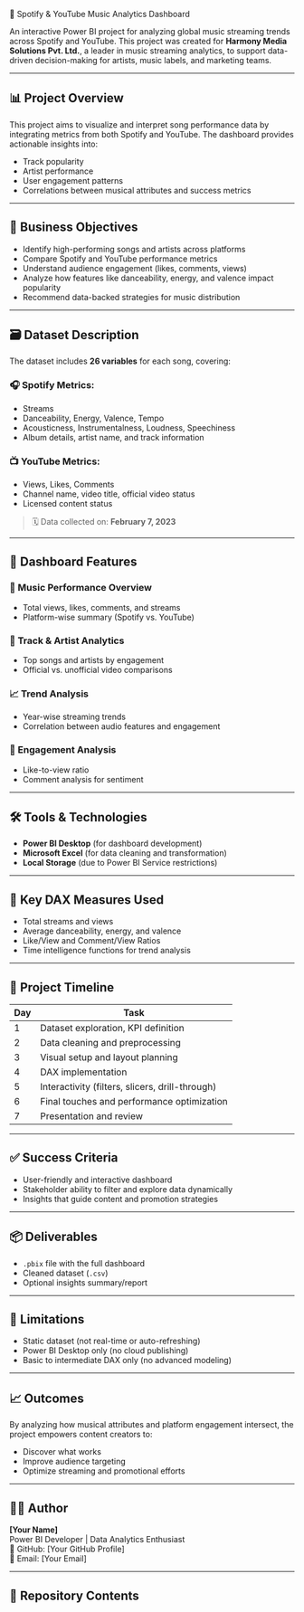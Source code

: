 🎵 Spotify &amp; YouTube Music Analytics Dashboard

An interactive Power BI project for analyzing global music streaming trends across Spotify and YouTube. This project was created for **Harmony Media Solutions Pvt. Ltd.**, a leader in music streaming analytics, to support data-driven decision-making for artists, music labels, and marketing teams.

---

## 📊 Project Overview

This project aims to visualize and interpret song performance data by integrating metrics from both Spotify and YouTube. The dashboard provides actionable insights into:

- Track popularity
- Artist performance
- User engagement patterns
- Correlations between musical attributes and success metrics

---

## 🧩 Business Objectives

- Identify high-performing songs and artists across platforms
- Compare Spotify and YouTube performance metrics
- Understand audience engagement (likes, comments, views)
- Analyze how features like danceability, energy, and valence impact popularity
- Recommend data-backed strategies for music distribution

---

## 🗃️ Dataset Description

The dataset includes **26 variables** for each song, covering:

### 🎧 Spotify Metrics:
- Streams
- Danceability, Energy, Valence, Tempo
- Acousticness, Instrumentalness, Loudness, Speechiness
- Album details, artist name, and track information

### 📺 YouTube Metrics:
- Views, Likes, Comments
- Channel name, video title, official video status
- Licensed content status

> 🗓 Data collected on: **February 7, 2023**

---

## 📐 Dashboard Features

### 🎼 Music Performance Overview
- Total views, likes, comments, and streams
- Platform-wise summary (Spotify vs. YouTube)

### 🎤 Track & Artist Analytics
- Top songs and artists by engagement
- Official vs. unofficial video comparisons

### 📈 Trend Analysis
- Year-wise streaming trends
- Correlation between audio features and engagement

### 💬 Engagement Analysis
- Like-to-view ratio
- Comment analysis for sentiment

---

## 🛠️ Tools & Technologies

- **Power BI Desktop** (for dashboard development)
- **Microsoft Excel** (for data cleaning and transformation)
- **Local Storage** (due to Power BI Service restrictions)

---

## 🧮 Key DAX Measures Used

- Total streams and views
- Average danceability, energy, and valence
- Like/View and Comment/View Ratios
- Time intelligence functions for trend analysis

---

## 📅 Project Timeline

| Day | Task |
|-----|------|
| 1   | Dataset exploration, KPI definition |
| 2   | Data cleaning and preprocessing |
| 3   | Visual setup and layout planning |
| 4   | DAX implementation |
| 5   | Interactivity (filters, slicers, drill-through) |
| 6   | Final touches and performance optimization |
| 7   | Presentation and review |

---

## ✅ Success Criteria

- User-friendly and interactive dashboard
- Stakeholder ability to filter and explore data dynamically
- Insights that guide content and promotion strategies

---

## 📦 Deliverables

- `.pbix` file with the full dashboard
- Cleaned dataset (`.csv`)
- Optional insights summary/report

---

## 📌 Limitations

- Static dataset (not real-time or auto-refreshing)
- Power BI Desktop only (no cloud publishing)
- Basic to intermediate DAX only (no advanced modeling)

---

## 📈 Outcomes

By analyzing how musical attributes and platform engagement intersect, the project empowers content creators to:

- Discover what works
- Improve audience targeting
- Optimize streaming and promotional efforts

---

## 👨‍💻 Author

**[Your Name]**  
Power BI Developer | Data Analytics Enthusiast  
🔗 GitHub: [Your GitHub Profile]  
📧 Email: [Your Email]

---

## 📁 Repository Contents


